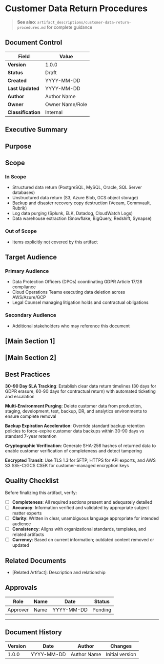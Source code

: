 # Customer Data Return Procedures

> **See also**: `artifact_descriptions/customer-data-return-procedures.md` for complete guidance

## Document Control

| Field | Value |
|-------|-------|
| **Version** | 1.0.0 |
| **Status** | Draft |
| **Created** | YYYY-MM-DD |
| **Last Updated** | YYYY-MM-DD |
| **Author** | Author Name |
| **Owner** | Owner Name/Role |
| **Classification** | Internal |

## Executive Summary

<!-- Provide a 2-3 paragraph overview for executive audience -->
<!-- What is this document about and why does it matter? -->

## Purpose

<!-- Defines technical processes and operational procedures for secure customer data return, migration, and destruction upon contract termination, ensuring 30-90 day SLA compliance, GDPR Article 17/28 obli... -->

## Scope

### In Scope

- Structured data return (PostgreSQL, MySQL, Oracle, SQL Server databases)
- Unstructured data return (S3, Azure Blob, GCS object storage)
- Backup and disaster recovery copy destruction (Veeam, Commvault, Rubrik)
- Log data purging (Splunk, ELK, Datadog, CloudWatch Logs)
- Data warehouse extraction (Snowflake, BigQuery, Redshift, Synapse)

### Out of Scope

- Items explicitly not covered by this artifact

## Target Audience

### Primary Audience

- Data Protection Officers (DPOs) coordinating GDPR Article 17/28 compliance
- Cloud Operations Teams executing data deletion across AWS/Azure/GCP
- Legal Counsel managing litigation holds and contractual obligations

### Secondary Audience

- Additional stakeholders who may reference this document

## [Main Section 1]

<!-- Complete this section with artifact-specific content -->
<!-- Refer to the artifact description for required structure -->

## [Main Section 2]

<!-- Add additional sections as needed -->

## Best Practices

**30-90 Day SLA Tracking**: Establish clear data return timelines (30 days for GDPR erasure, 60-90 days for contractual return) with automated ticketing and escalation

**Multi-Environment Purging**: Delete customer data from production, staging, development, test, backup, DR, and analytics environments to ensure complete removal

**Backup Expiration Acceleration**: Override standard backup retention policies to force-expire customer data backups within 30-90 days vs standard 7-year retention

**Cryptographic Verification**: Generate SHA-256 hashes of returned data to enable customer verification of completeness and detect tampering

**Encrypted Transit**: Use TLS 1.3 for SFTP, HTTPS for API exports, and AWS S3 SSE-C/GCS CSEK for customer-managed encryption keys

## Quality Checklist

Before finalizing this artifact, verify:

- [ ] **Completeness**: All required sections present and adequately detailed
- [ ] **Accuracy**: Information verified and validated by appropriate subject matter experts
- [ ] **Clarity**: Written in clear, unambiguous language appropriate for intended audience
- [ ] **Consistency**: Aligns with organizational standards, templates, and related artifacts
- [ ] **Currency**: Based on current information; outdated content removed or updated

## Related Documents

- [Related Artifact]: Description and relationship

## Approvals

| Role | Name | Date | Status |
|------|------|------|--------|
| Approver | Name | YYYY-MM-DD | Pending |

---

## Document History

| Version | Date | Author | Changes |
|---------|------|--------|---------|
| 1.0.0 | YYYY-MM-DD | Author Name | Initial version |

